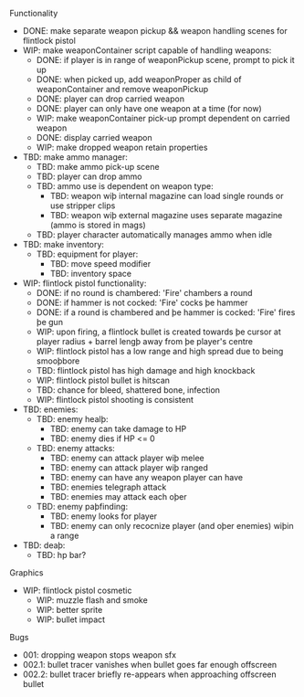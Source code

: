 Functionality
- DONE: make separate weapon pickup && weapon handling scenes for flintlock pistol
- WIP: make weaponContainer script capable of handling weapons:
	- DONE: if player is in range of weaponPickup scene, prompt to pick it up
	- DONE: when picked up, add weaponProper as child of weaponContainer and remove weaponPickup
	- DONE: player can drop carried weapon
	- DONE: player can only have one weapon at a time (for now)
	- WIP: make weaponContainer pick-up prompt dependent on carried weapon
	- DONE: display carried weapon
	- WIP: make dropped weapon retain properties
- TBD: make ammo manager:
	- TBD: make ammo pick-up scene
	- TBD: player can drop ammo
	- TBD: ammo use is dependent on weapon type:
		- TBD: weapon wiþ internal magazine can load single rounds or use stripper clips
		- TBD: weapon wiþ external magazine uses separate magazine (ammo is stored in mags)
	- TBD: player character automatically manages ammo when idle
- TBD: make inventory:
	- TBD: equipment for player:
		- TBD: move speed modifier
		- TBD: inventory space
- WIP: flintlock pistol functionality:
	- DONE: if no round is chambered: 'Fire' chambers a round
	- DONE: if hammer is not cocked: 'Fire' cocks þe hammer
	- DONE: if a round is chambered and þe hammer is cocked: 'Fire' fires þe gun
	- WIP: upon firing, a flintlock bullet is created towards þe cursor at player radius + barrel lengþ away from þe player's centre
	- WIP: flintlock pistol has a low range and high spread due to being smooþbore
	- TBD: flintlock pistol has high damage and high knockback
	- WIP: flintlock pistol bullet is hitscan
	- TBD: chance for bleed, shattered bone, infection
	- WIP: flintlock pistol shooting is consistent
- TBD: enemies:
	- TBD: enemy healþ:
		- TBD: enemy can take damage to HP
		- TBD: enemy dies if HP <= 0
	- TBD: enemy attacks:
		- TBD: enemy can attack player wiþ melee
		- TBD: enemy can attack player wiþ ranged
		- TBD: enemy can have any weapon player can have
		- TBD: enemies telegraph attack
		- TBD: enemies may attack each oþer
	- TBD: enemy paþfinding:
		- TBD: enemy looks for player
		- TBD: enemy can only recocnize player (and oþer enemies) wiþin a range
- TBD: deaþ:
	- TBD: hp bar?
	

Graphics
- WIP: flintlock pistol cosmetic
	- WIP: muzzle flash and smoke
	- WIP: better sprite
	- WIP: bullet impact

Bugs
- 001: dropping weapon stops weapon sfx
- 002.1: bullet tracer vanishes when bullet goes far enough offscreen
- 002.2: bullet tracer briefly re-appears when approaching offscreen bullet
